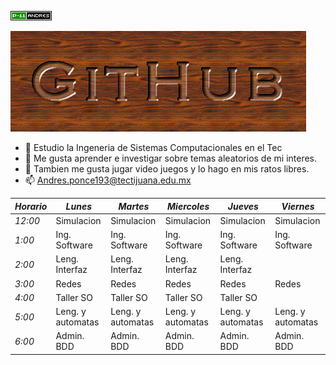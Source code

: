 ![](cooltext404055291876715.gif)



![](cooltext404054827506546.png)




- 🔭 Estudio la Ingeneria de Sistemas Computacionales en el Tec
- 🌱 Me gusta aprender e investigar sobre temas aleatorios de mi interes.
- 👯 Tambien me gusta jugar video juegos y lo hago en mis ratos libres.
- 📫 Andres.ponce193@tectijuana.edu.mx

| _Horario_ | _Lunes_           | _Martes_          | _Miercoles_       | _Jueves_          | _Viernes_         |
|-----------|-------------------|-------------------|-------------------|-------------------|-------------------|
| _12:00_   | Simulacion        | Simulacion        | Simulacion        | Simulacion        | Simulacion        |
| _1:00_    | Ing. Software     | Ing. Software     | Ing. Software     | Ing. Software     | Ing. Software     |
| _2:00_    | Leng. Interfaz    | Leng. Interfaz    | Leng. Interfaz    | Leng. Interfaz    |                   |
| _3:00_    | Redes             | Redes             | Redes             | Redes             | Redes             |
| _4:00_    | Taller SO         | Taller SO         | Taller SO         | Taller SO         |                   |
| _5:00_    | Leng. y automatas | Leng. y automatas | Leng. y automatas | Leng. y automatas | Leng. y automatas |
| _6:00_    | Admin. BDD        | Admin. BDD        | Admin. BDD        | Admin. BDD        | Admin. BDD        |
